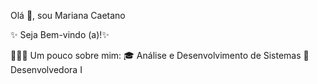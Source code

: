 Olá 👋, sou Mariana Caetano

✨ Seja Bem-vindo (a)!✨

🦸🏻‍♀️ Um pouco sobre mim:
🎓 Análise e Desenvolvimento de Sistemas
🚀 Desenvolvedora I
